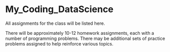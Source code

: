 # My_Coding_DataScience
All assignments for the class will be listed here.

There will be approximately 10-12 homework assignments, each with a number of programming problems.
There may be additional sets of practice problems assigned to help reinforce various topics.
